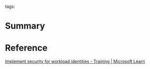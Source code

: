 tags: 
# Summary


# Reference
[Implement security for workload identities - Training | Microsoft Learn](https://learn.microsoft.com/en-us/training/modules/manage-azure-active-directory-identity-protection/7-implement-security-workload-identities)